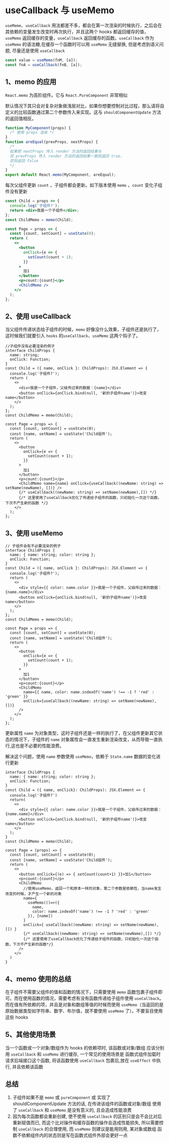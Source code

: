# useCallback 与 useMemo

`useMeme`、`useCallback` 用法都差不多，都会在第一次渲染的时候执行，之后会在其依赖的变量发生改变时再次执行，并且这两个 hooks 都返回缓存的值，`useMemo` 返回缓存的变量，`useCallback` 返回缓存的函数。`useCallback` 作为 `useMemo` 的语法糖,在缓存一个函数时可以用 `useMemo` 无缝替换, 但是考虑到语义问题, 尽量还是使用 `useCallback`

```jsx
const value = useMemo(fnM, [a]);
const fnA = useCallback(fnB, [a]);
```

## 1、memo 的应用

`React.memo` 为高阶组件。它与 `React.PureComponent` 非常相似

默认情况下其只会对复杂对象做浅层对比，如果你想要控制对比过程，那么请将自定义的比较函数通过第二个参数传入来实现。这与 `shouldComponentUpdate` 方法的返回值相反。

```javascript
function MyComponent(props) {
  /* 使用 props 渲染 */
}
function areEqual(prevProps, nextProps) {
  /*
  如果把 nextProps 传入 render 方法的返回结果与
  将 prevProps 传入 render 方法的返回结果一致则返回 true，
  否则返回 false
  */
}
export default React.memo(MyComponent, areEqual);
```

每次父组件更新 `count` ，子组件都会更新。如下版本使用 `memo` ，`count` 变化子组件没有更新

```jsx
const Child = props => {
  console.log('子组件?');
  return <div>我是一个子组件</div>;
};
const ChildMemo = memo(Child);

const Page = props => {
  const [count, setCount] = useState(0);
  return (
    <>
      <button
        onClick={e => {
          setCount(count + 1);
        }}
      >
        加1
      </button>
      <p>count:{count}</p>
      <ChildMemo />
    </>
  );
};
```

## 2、使用 useCallback

当父组件传递状态给子组件的时候，`memo` 好像没什么效果，子组件还是执行了，这时候我们就要引入 `hooks` 的`useCallback`、`useMemo` 这两个钩子了。

```tsx
//子组件没有必要渲染的例子
interface ChildProps {
  name: string;
  onClick: Function;
}
const Child = ({ name, onClick }: ChildProps): JSX.Element => {
  console.log('子组件?');
  return (
    <>
      <div>我是一个子组件，父级传过来的数据：{name}</div>
      <button onClick={onClick.bind(null, '新的子组件name')}>改变name</button>
    </>
  );
};
const ChildMemo = memo(Child);

const Page = props => {
  const [count, setCount] = useState(0);
  const [name, setName] = useState('Child组件');
  return (
    <>
      <button
        onClick={e => {
          setCount(count + 1);
        }}
      >
        加1
      </button>
      <p>count:{count}</p>
      <ChildMemo name={name} onClick={useCallback((newName: string) => setName(newName), [])} />
      {/* useCallback((newName: string) => setName(newName),[]) */}
      {/* 这里使用了useCallback优化了传递给子组件的函数，只初始化一次这个函数，下次不产生新的函数 */}
    </>
  );
};
```

## 3、使用 useMemo

```tsx
// 子组件会有不必要渲染的例子
interface ChildProps {
  name: { name: string; color: string };
  onClick: Function;
}
const Child = ({ name, onClick }: ChildProps): JSX.Element => {
  console.log('子组件?');
  return (
    <>
      <div style={{ color: name.color }}>我是一个子组件，父级传过来的数据：{name.name}</div>
      <button onClick={onClick.bind(null, '新的子组件name')}>改变name</button>
    </>
  );
};
const ChildMemo = memo(Child);

const Page = props => {
  const [count, setCount] = useState(0);
  const [name, setName] = useState('Child组件');
  return (
    <>
      <button
        onClick={e => {
          setCount(count + 1);
        }}
      >
        加1
      </button>
      <p>count:{count}</p>
      <ChildMemo
        name={{ name, color: name.indexOf('name') !== -1 ? 'red' : 'green' }}
        onClick={useCallback((newName: string) => setName(newName), [])}
      />
    </>
  );
};
```

更新属性 `name` 为对象类型，这时子组件还是一样的执行了，在父组件更新其它状态的情况下，子组件的 `name` 对象属性会一直发生重新渲染改变，从而导致一直执行,这也是不必要的性能浪费。

解决这个问题，使用 `name` 参数使用 `useMemo`，依赖于 `State.name` 数据的变化进行更新

```tsx
interface ChildProps {
  name: { name: string; color: string };
  onClick: Function;
}
const Child = ({ name, onClick}: ChildProps): JSX.Element => {
  console.log('子组件?')
  return(
    <>
      <div style={{ color: name.color }}>我是一个子组件，父级传过来的数据：{name.name}</div>
      <button onClick={onClick.bind(null, '新的子组件name')}>改变name</button>
    </>
  );
}
const ChildMemo = memo(Child);

const Page = (props) => {
  const [count, setCount] = useState(0);
  const [name, setName] = useState('Child组件');
  return (
    <>
      <button onClick={(e) => { setCount(count+1) }}>加1</button>
      <p>count:{count}</p>
      <ChildMemo
        //使用useMemo，返回一个和原本一样的对象，第二个参数是依赖性，当name发生改变的时候，才产生一个新的对象
        name={
          useMemo(()=>({
            name,
            color: name.indexOf('name') !== -1 ? 'red' : 'green'
          }), [name])
        }
        onClick={ useCallback((newName: string) => setName(newName), []) }
        {/* useCallback((newName: string) => setName(newName),[]) */}
        {/* 这里使用了useCallback优化了传递给子组件的函数，只初始化一次这个函数，下次不产生新的函数*/}
      />
    </>
  )
}
```

## 4、memo 使用的总结

在子组件不需要父组件的值和函数的情况下，只需要使用 `memo` 函数包裹子组件即可。而在使用函数的情况，需要考虑有没有函数传递给子组件使用 `useCallback`。而在值有所依赖的项，并且是对象和数组等值的时候而使用 `useMemo`（当返回的是原始数据类型如字符串、数字、布尔值，就不要使用 `useMemo` 了）。不要盲目使用这些 hooks

## 5、其他使用场景

当一个函数或一个对象/数组作为 hooks 的依赖项时, 该函数或对象/数组 应该分别用 `useCallback` 和 `useMemo` 进行缓存, 一个常见的使用场景是 函数式组件加载时请求后端接口这个函数, 将该函数使用 `useCallback` 包裹后,放在 `useEffect` 中执行, 并且依赖该函数

## 总结

1. 子组件如果不是 `memo` 或 `pureComponent` 或 实现了 shouldComponentUpdate 方法的话, 在传进该组件的函数或对象/数组 使用了 `useCallback` 和 `useMemo` 是没有意义的, 且会造成性能浪费
2. 因为每次函数都会重新创建, 使不使用 `useCallback` 的区别只是会不会比对后重新赋值而已, 而这个比对操作和缓存函数的操作会造成性能损失, 所以需要控制 `useCallback` 的合理使用, 而 `useMemo` 则建议是能用则用, 某对象或数组 函数不依赖组件内的状态则是写在函数式组件外部会更好一点
